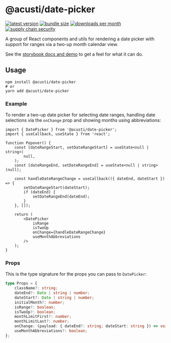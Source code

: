 # @acusti/date-picker

[![latest version](https://img.shields.io/npm/v/@acusti/date-picker?style=for-the-badge)](https://www.npmjs.com/package/@acusti/date-picker)
[![bundle size](https://img.shields.io/bundlephobia/minzip/@acusti/date-picker?style=for-the-badge)](https://bundlephobia.com/package/@acusti/date-picker)
[![downloads per month](https://img.shields.io/npm/dm/@acusti/date-picker?style=for-the-badge)](https://www.npmjs.com/package/@acusti/date-picker)
[![supply chain security](https://socket.dev/api/badge/npm/package/@acusti/date-picker/0.7.0)](https://socket.dev/npm/package/@acusti/date-picker/overview/0.7.0)

A group of React components and utils for rendering a date picker with
support for ranges via a two-up month calendar view.

See the [storybook docs and demo][] to get a feel for what it can do.

[storybook docs and demo]:
    https://acusti-uikit.netlify.app/?path=/docs/uikit-controls-datepicker-datepicker--docs

## Usage

```
npm install @acusti/date-picker
# or
yarn add @acusti/date-picker
```

### Example

To render a two-up date picker for selecting date ranges, handling date
selections via the `onChange` prop and showing months using abbreviations:

```tsx
import { DatePicker } from '@acusti/date-picker';
import { useCallback, useState } from 'react';

function Popover() {
    const [dateRangeStart, setDateRangeStart] = useState<null | string>(
        null,
    );
    const [dateRangeEnd, setDateRangeEnd] = useState<null | string>(null);

    const handleDateRangeChange = useCallback(({ dateEnd, dateStart }) => {
        setDateRangeStart(dateStart);
        if (dateEnd) {
            setDateRangeEnd(dateEnd);
        }
    }, []);

    return (
        <DatePicker
            isRange
            isTwoUp
            onChange={handleDateRangeChange}
            useMonthAbbreviations
        />
    );
}
```

### Props

This is the type signature for the props you can pass to `DatePicker`:

```ts
type Props = {
    className?: string;
    dateEnd?: Date | string | number;
    dateStart?: Date | string | number;
    initialMonth?: number;
    isRange?: boolean;
    isTwoUp?: boolean;
    monthLimitFirst?: number;
    monthLimitLast?: number;
    onChange: (payload: { dateEnd?: string; dateStart: string }) => void;
    useMonthAbbreviations?: boolean;
};
```
